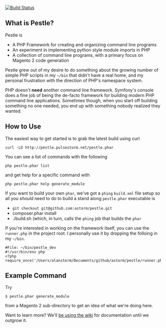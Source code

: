 [![Build Status](https://travis-ci.org/astorm/pestle.svg?branch=master)](https://travis-ci.org/astorm/pestle)

What is Pestle?
--------------------------------------------------
Pestle is

- A PHP Framework for creating and organizing command line programs
- An experiment in implementing python style module imports in PHP
- A collection of command line programs, with a primary focus on Magento 2 code generation

Pestle grew out of my desire to do something about the growing number of simple PHP scripts in my `~/bin` that didn't have a real home, and my personal frustration with the direction of PHP's namespace system. 

PHP doesn't **need** another command line framework.  Symfony's console does a fine job of being the de-facto framework for building modern PHP command line applications.  Sometimes though, when you start off building something no one needed, you end up with something nobody realized they wanted. 

How to Use
--------------------------------------------------
The easiest way to get started is to grab the latest build using curl

    curl -LO http://pestle.pulsestorm.net/pestle.phar
    
You can see a list of commands with the following

    php pestle.phar list 

and get help for a specific command with

    php pestle.phar help generate_module    

If you want to build your own `phar`, we've got a `phing` `build.xml` file setup so all you *should* need to do to build a stand along `pestle.phar` executable is 

- `git checkout git@github.com:astorm/pestle.git`
- composer.phar install
- ./build.sh (which, in turn, calls the `phing` job that builds the `phar`

If you're interested in working on the framework itself, you can use the `runner.php` in the project root.  I personally use it by dropping the folloing in my `~/bin`.

    #File: ~/bin/pestle_dev
    #!/usr/bin/env php
    <?php
    require_once('/Users/alanstorm/Documents/github/astorm/pestle/runner.php');    

Example Command
--------------------------------------------------

Try 

    $ pestle.phar generate_module
    
from a Magento 2 sub-directory to get an idea of what we're doing here.  

Want to learn more?  We'll [be using the wiki](https://github.com/astorm/pestle/wiki) for documentation until we outgrow it. 

